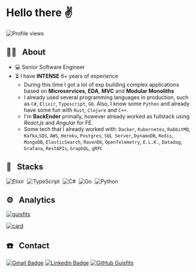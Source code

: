 # Hello there ✌️

<p align="left"> <img src="https://komarev.com/ghpvc/?username=guisfits&color=green" alt="Profile views" /> </p>

## 👨‍💻 &nbsp; About

- 💻 Senior Software Engineer
- ⏳ I have **INTENSE** 6+ years of experience
  - During this time I got a lot of exp building complex applications based on **Microservices**, **EDA**, **MVC** and **Modular Monoliths** 
  - I already used several programming languages in production, such as `C#`, `Elixir`, `Typescript`, `GO`. Also, I know some `Python` and already have some fun with `Rust`, `Clojure` and `C++`.
  - I'm **BackEnder** primally, however already worked as fullstack using _React.js_ and _Angular_ for FE.
  - Some tech that I already worked with: `Docker`, `Kubernetes`, `RabbitMQ`, `Kafka`,`SQS`, `AWS`, `Heroku`, `Postgres`, `SQL Server`, `DynamoDB`, `Redis`, `MongoDB`, `ElasticSearch`, `RavenDb`, `OpenTelemetry`, `E.L.K.`, `Datadog`, `Grafana`, `RestAPIs`, `GraphQL`, `gRPC`

## 🚀 &nbsp; Stacks

![Elixir](https://img.shields.io/badge/-Elixir-05122A?style=flat&logo=elixir)&nbsp;
![TypeScript](https://img.shields.io/badge/-TypeScript-05122A?style=flat&logo=typescript)&nbsp;
![C#](https://img.shields.io/badge/C%23-05122A?style=flat&logo=c-sharp)&nbsp;
![Go](https://img.shields.io/badge/Go-05122A?style=flat&logo=go)&nbsp;
![Python](https://img.shields.io/badge/Python-05122A?style=flat&logo=python)&nbsp;

## ⚙️ &nbsp; Analytics

[![guisfits](https://github-readme-stats.vercel.app/api/top-langs/?username=guisfits&hide=html,css&theme=dracula&layout=compact)](https://github.com/guisfits/github-readme-stats)

[![card](https://github-readme-stats.vercel.app/api?username=guisfits&theme=dracula&show_icons=true)](https://github.com/guisfits/github-readme-stats)

## ☎️ &nbsp; Contact

[![Gmail Badge](https://img.shields.io/badge/-Gmail-c14438?style=flat-square&logo=Gmail&logoColor=white&link=mailto:guisfits@gmail.com)](mailto:guisfits@gmail.com)
[![Linkedin Badge](https://img.shields.io/badge/-LinkedIn-blue?style=flat-square&logo=Linkedin&logoColor=white&link=https://www.linkedin.com/in/guisfits/)](https://www.linkedin.com/in/guisfits/)
[![GitHub Guisfits]( https://img.shields.io/github/followers/guisfits?label=follow&style=social)](https://github.com/guisfits)
